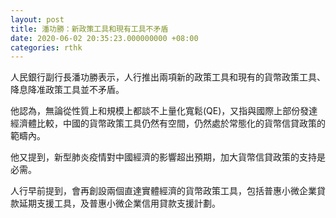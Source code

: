 ```yaml
---
layout: post
title: 潘功勝：新政策工具和現有工具不矛盾
date: 2020-06-02 20:35:23.000000000 +08:00
categories: rthk
---
```


人民銀行副行長潘功勝表示，人行推出兩項新的政策工具和現有的貨幣政策工具、降息降准政策工具並不矛盾。

他認為，無論從性質上和規模上都談不上量化寬鬆(QE)，又指與國際上部份發達經濟體比較，中國的貨幣政策工具仍然有空間，仍然處於常態化的貨幣信貸政策的範疇內。

他又提到，新型肺炎疫情對中國經濟的影響超出預期，加大貨幣信貸政策的支持是必需。

人行早前提到，會再創設兩個直達實體經濟的貨幣政策工具，包括普惠小微企業貸款延期支援工具，及普惠小微企業信用貸款支援計劃。
